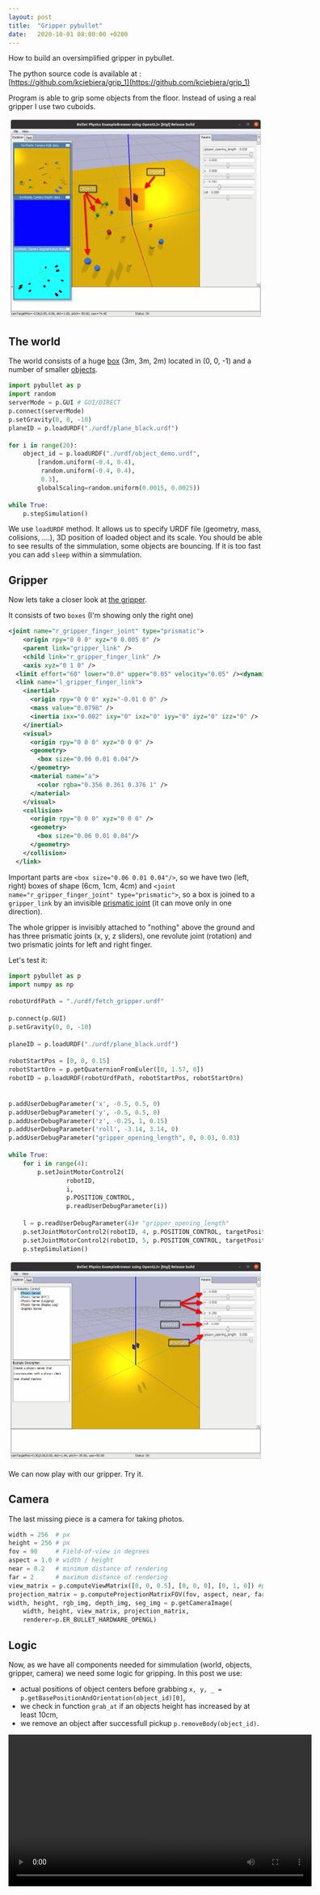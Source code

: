 ```yaml
---
layout: post
title:  "Gripper pybullet"
date:   2020-10-01 08:00:00 +0200
---
```


How to build an oversimplified gripper in pybullet.

The python source code is available at : [https://github.com/kciebiera/grip_1](https://github.com/kciebiera/grip_1)

Program is able to grip some objects from the floor. Instead of using a real gripper I use two cuboids.

![Screenshot](/images/gripper.png)

## The world ##

The world consists of a huge [box](https://github.com/kciebiera/grip_1/blob/master/urdf/plane_black.urdf) (3m, 3m, 2m) located in (0, 0, -1) and a number of smaller [objects](https://github.com/kciebiera/grip_1/blob/master/urdf/object_demo.urdf).

```python
import pybullet as p
import random
serverMode = p.GUI # GUI/DIRECT
p.connect(serverMode)
p.setGravity(0, 0, -10)
planeID = p.loadURDF("./urdf/plane_black.urdf")

for i in range(20):
    object_id = p.loadURDF("./urdf/object_demo.urdf",
        [random.uniform(-0.4, 0.4),
         random.uniform(-0.4, 0.4),
         0.3],
        globalScaling=random.uniform(0.0015, 0.0025))

while True:
    p.stepSimulation()
```

We use `loadURDF` method. It allows us to specify URDF file (geometry, mass, colisions, ....), 3D position of loaded object and its scale. You should be able to see results of the simmulation, some objects are bouncing. If it is too fast you can add `sleep` within a simmulation.

## Gripper ##

Now lets take a closer look at [the gripper](https://github.com/kciebiera/grip_1/blob/master/urdf/fetch_gripper.urdf).

It consists of two `boxes` (I'm showing only the right one)

```xml
<joint name="r_gripper_finger_joint" type="prismatic">
    <origin rpy="0 0 0" xyz="0 0.005 0" />
    <parent link="gripper_link" />
    <child link="r_gripper_finger_link" />
    <axis xyz="0 1 0" />
  <limit effort="60" lower="0.0" upper="0.05" velocity="0.05" /><dynamics damping="100.0" /></joint>
  <link name="l_gripper_finger_link">
    <inertial>
      <origin rpy="0 0 0" xyz="-0.01 0 0" />
      <mass value="0.0798" />
      <inertia ixx="0.002" ixy="0" ixz="0" iyy="0" iyz="0" izz="0" />
    </inertial>
    <visual>
      <origin rpy="0 0 0" xyz="0 0 0" />
      <geometry>
        <box size="0.06 0.01 0.04"/>
      </geometry>
      <material name="a">
        <color rgba="0.356 0.361 0.376 1" />
      </material>
    </visual>
    <collision>
      <origin rpy="0 0 0" xyz="0 0 0" />
      <geometry>
        <box size="0.06 0.01 0.04"/>
      </geometry>
    </collision>
  </link>
```

Important parts are `<box size="0.06 0.01 0.04"/>`, so we have two (left, right) boxes of shape (6cm, 1cm, 4cm) and 
`<joint name="r_gripper_finger_joint" type="prismatic">`, so a box is joined to a `gripper_link` by an invisible [prismatic joint](https://en.wikipedia.org/wiki/Prismatic_joint) (it can move only in one direction).

The whole gripper is invisibly attached to "nothing" above the ground and has three prismatic joints (x, y, z sliders), one revolute joint (rotation) and two prismatic joints for left and right finger.

Let's test it:

```python
import pybullet as p
import numpy as np

robotUrdfPath = "./urdf/fetch_gripper.urdf"

p.connect(p.GUI)
p.setGravity(0, 0, -10)

planeID = p.loadURDF("./urdf/plane_black.urdf")

robotStartPos = [0, 0, 0.15]
robotStartOrn = p.getQuaternionFromEuler([0, 1.57, 0])
robotID = p.loadURDF(robotUrdfPath, robotStartPos, robotStartOrn)


p.addUserDebugParameter('x', -0.5, 0.5, 0)
p.addUserDebugParameter('y', -0.5, 0.5, 0)
p.addUserDebugParameter('z', -0.25, 1, 0.15)
p.addUserDebugParameter('roll', -3.14, 3.14, 0)
p.addUserDebugParameter("gripper_opening_length", 0, 0.03, 0.03)

while True:
    for i in range(4):
        p.setJointMotorControl2(
                robotID,
                i,
                p.POSITION_CONTROL,
                p.readUserDebugParameter(i))

    l = p.readUserDebugParameter(4)# "gripper_opening_length"
    p.setJointMotorControl2(robotID, 4, p.POSITION_CONTROL, targetPosition=l)
    p.setJointMotorControl2(robotID, 5, p.POSITION_CONTROL, targetPosition=l)
    p.stepSimulation()
```

![Screenshot](/images/gripper-2.png)

We can now play with our gripper. Try it.

## Camera ##

The last missing piece is a camera for taking photos.

```python
width = 256  # px
height = 256 # px
fov = 90     # Field-of-view in degrees
aspect = 1.0 # width / height
near = 0.2   # minimum distance of rendering
far = 2      # maximum distance of rendering
view_matrix = p.computeViewMatrix([0, 0, 0.5], [0, 0, 0], [0, 1, 0]) #position, direction, top vector
projection_matrix = p.computeProjectionMatrixFOV(fov, aspect, near, far)
width, height, rgb_img, depth_img, seg_img = p.getCameraImage(
    width, height, view_matrix, projection_matrix,
    renderer=p.ER_BULLET_HARDWARE_OPENGL)
```

## Logic ##

Now, as we have all components needed for simmulation (world, objects, gripper, camera) we need some logic for gripping. In this post we use:

- actual positions of object centers before grabbing `x, y, _ = p.getBasePositionAndOrientation(object_id)[0]`,
- we check in function `grab_at` if an objects height has increased by at least 10cm,
- we remove an object after successfull pickup `p.removeBody(object_id)`.


<video width="600" controls="controls">
  <source src="/images/grip.mp4">
</video>